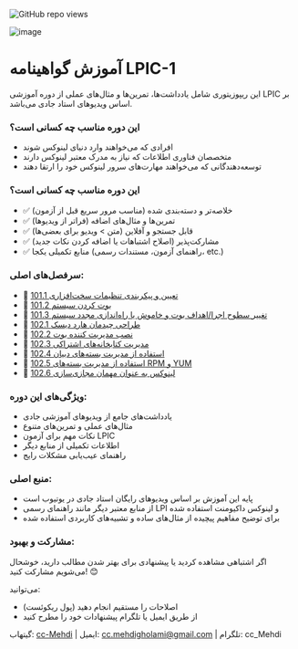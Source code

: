 ![GitHub repo views](https://img.shields.io/github/watchers/cc-Mehdi/LPIC-study-guide?label=views)

![image](https://github.com/user-attachments/assets/c991beaa-c0a7-4eb4-af0d-34a123b1f16d)


# آموزش گواهینامه LPIC-1
این ریپوزیتوری شامل یادداشت‌ها، تمرین‌ها و مثال‌های عملی از دوره آموزشی LPIC بر اساس ویدیوهای استاد جادی می‌باشد.

### این دوره مناسب چه کسانی است؟
- افرادی که می‌خواهند وارد دنیای لینوکس شوند
- متخصصان فناوری اطلاعات که نیاز به مدرک معتبر لینوکس دارند
- توسعه‌دهندگانی که می‌خواهند مهارت‌های سرور لینوکس خود را ارتقا دهند

### این دوره مناسب چه کسانی است؟
- ✅ خلاصه‌تر و دسته‌بندی شده (مناسب مرور سریع قبل از آزمون)
- ✅ تمرین‌ها و مثال‌های اضافه (فراتر از ویدیوها)
- ✅ قابل جستجو و آفلاین (متن > ویدیو برای بعضی‌ها)
- ✅ مشارکت‌پذیر (اصلاح اشتباهات یا اضافه کردن نکات جدید)
- ✅ منابع تکمیلی یکجا (راهنمای آزمون، مستندات رسمی، etc.)

### سرفصل‌های اصلی:
 - 📔 [101.1 تعیین و پیکربندی تنظیمات سخت‌افزاری](https://github.com/cc-Mehdi/LPIC-study-guide/blob/main/Persian/Contents/101-1_Linux1st.md)
 - 📔 [101.2 بوت کردن سیستم](https://github.com/cc-Mehdi/LPIC-study-guide/blob/main/Persian/Contents/Linux1st_101-2.md)
 - 📔 [101.3 تغییر سطوح اجرا/اهداف بوت و خاموش یا راه‌اندازی مجدد سیستم](https://github.com/cc-Mehdi/LPIC-study-guide/blob/main/Persian/Contents/Linux1st_101-3.md)
 - 📔 [102.1 طراحی چیدمان هارد دیسک](https://github.com/cc-Mehdi/LPIC-study-guide/blob/main/Persian/Contents/Linux1st_102-1.md)
 - 📔 [102.2 نصب مدیریت کننده بوت](https://github.com/cc-Mehdi/LPIC-study-guide/blob/main/Persian/Contents/Linux1st_102-2.md)
 - 📔 [102.3 مدیریت کتابخانه‌های اشتراکی](https://github.com/cc-Mehdi/LPIC-study-guide/blob/main/Persian/Contents/Linux1st_102-3.md)
 - 📔 [102.4 استفاده از مدیریت بسته‌های دبیان](https://github.com/cc-Mehdi/LPIC-study-guide/blob/main/Persian/Contents/Linux1st_102-4.md)
 - 📔 [102.5 استفاده از مدیریت بسته‌های RPM و YUM](https://github.com/cc-Mehdi/LPIC-study-guide/blob/main/Persian/Contents/Linux1st_102-5.md)
 - 📔 [102.6 لینوکس به عنوان مهمان مجازی‌سازی](https://github.com/cc-Mehdi/LPIC-study-guide/blob/main/Persian/Contents/Linux1st_102-6.md)

### ویژگی‌های این دوره:
- یادداشت‌های جامع از ویدیوهای آموزشی جادی
- مثال‌های عملی و تمرین‌های متنوع
- نکات مهم برای آزمون LPIC
- اطلاعات تکمیلی از منابع دیگر
- راهنمای عیب‌یابی مشکلات رایج

### منبع اصلی:
- پایه این آموزش بر اساس ویدیوهای رایگان استاد جادی در یوتیوب است
- از منابع معتبر دیگر مانند راهنمای رسمی LPI و لینوکس داکیومنت استفاده شده
- برای توضیح مفاهیم پیچیده از مثال‌های ساده و تشبیه‌های کاربردی استفاده شده

### مشارکت و بهبود:
اگر اشتباهی مشاهده کردید یا پیشنهادی برای بهتر شدن مطالب دارید، خوشحال می‌شویم مشارکت کنید! 😊

می‌توانید:
- اصلاحات را مستقیم انجام دهید (پول ریکوئست)
- از طریق ایمیل یا تلگرام پیشنهادات خود را مطرح کنید

گیتهاب: [cc-Mehdi](https://github.com/cc-Mehdi) | ایمیل: cc.mehdigholami@gmail.com | تلگرام: cc_Mehdi

